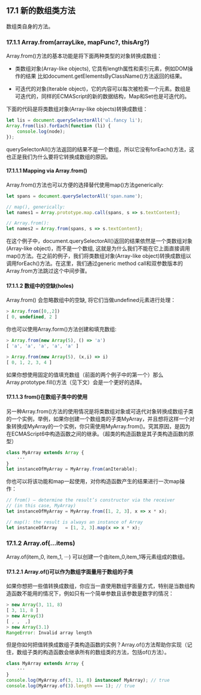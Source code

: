 ## 17.1 新的数组类方法

数组类自身的方法。

### 17.1.1 Array.from(arrayLike, mapFunc?, thisArg?)

Array.from()方法的基本功能是将下面两种类型的对象转换成数组：

- 类数组对象(Array-like objects), 它具有length属性和索引元素，例如DOM操作的结果 比如document.getElementsByClassName()方法返回的结果。

- 可迭代的对象(Iterable object)，它的内容可以每次被检索一个元素。数组是可迭代的，同样的ECMAScript的新的数据结构，Map和Set也是可迭代的。

下面的代码是将类数组对象(Array-like objects)转换成数组：

```javascript
let lis = document.querySelectorAll('ul.fancy li');
Array.from(lis).forEach(function (li) {
    console.log(node);
});
```

querySelectorAll()方法返回的结果不是一个数组，所以它没有forEach()方法，这也正是我们为什么要将它转换成数组的原因。

#### 17.1.1.1 Mapping via Array.from()

Array.from()方法也可以方便的选择替代使用map()方法generically:

```javascript
let spans = document.querySelectorAll('span.name');

// map(), generically:
let names1 = Array.prototype.map.call(spans, s => s.textContent);

// Array.from():
let names2 = Array.from(spans, s => s.textContent);
```

在这个例子中，document.querySelectorAll()返回的结果依然是一个类数组对象(Array-like object)，而不是一个数组, 这就是为什么我们不能在它上面直接调用map()方法。在之前的例子，我们将类数组对象(Array-like object)转换成数组以调用forEach()方法。在这里，我们通过generic method call和双参数版本的Array.from方法跳过这个中间步骤。

#### 17.1.1.2 数组中的空缺(holes)

Array.from() 会忽略数组中的空缺, 将它们当做undefined元素进行处理：

```javascript
> Array.from([0,,2])
[ 0, undefined, 2 ]
```

你也可以使用Array.form()方法创建和填充数组:

```javascript
> Array.from(new Array(5), () => 'a')
[ 'a', 'a', 'a', 'a', 'a' ]

> Array.from(new Array(5), (x,i) => i)
[ 0, 1, 2, 3, 4 ]
```

如果你想使用固定的值填充数组（前面的两个例子中的第一个）那么Array.prototype.fill()方法（见下文）会是一个更好的选择。

#### 17.1.1.3 from()在数组子类中的使用

另一种Array.from()方法的使用情况是将类数组对象或可迭代对象转换成数组子类的一个实例，举例，如果你创建一个数组类的子类MyArray，并且想将这样一个对象转换成MyArray的一个实例，你只需使用MyArray.from()。究其原因，是因为在ECMAScript6中构造函数之间的继承。（超类的构造函数是其子类构造函数的原型）

```javascript
class MyArray extends Array {
    ···
}
let instanceOfMyArray = MyArray.from(anIterable);
```

你也可以将该功能和map一起使用，对你构造函数产生的结果进行一次map操作：

```javascript
// from() – determine the result’s constructor via the receiver
// (in this case, MyArray)
let instanceOfMyArray = MyArray.from([1, 2, 3], x => x * x);

// map(): the result is always an instance of Array
let instanceOfArray   = [1, 2, 3].map(x => x * x);
```

### 17.1.2 Array.of(...items)
Array.of(item_0, item_1, ···) 可以创建一个由item_0,item_1等元素组成的数组。

#### 17.1.2.1 Array.of()可以作为数组字面量用于数组的子类

如果你想把一些值转换成数组，你应当一直使用数组字面量方式，特别是当数组构造函数不能用的情况下，例如只有一个简单参数且该参数是数字的情况：

```javascript
> new Array(3, 11, 8)
[ 3, 11, 8 ]
> new Array(3)
[ , ,  ,]
> new Array(3.1)
RangeError: Invalid array length
```

但是你如何把值转换成数组子类构造函数的实例？Array.of()方法帮助你实现（记住，数组子类的构造函数会继承所有的数组类的方法，包括of()方法）。

```javascript
class MyArray extends Array {
    ···
}
console.log(MyArray.of(3, 11, 8) instanceof MyArray); // true
console.log(MyArray.of(3).length === 1); // true
```
